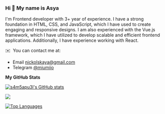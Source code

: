 ### Hi 👋 My name is Asya
I'm Frontend developer with 3+ year of experience. I have a strong foundation in HTML, CSS, and JavaScript, which I have used to create engaging and responsive designs. I am also experienced with the Vue.js framework, which I have utilized to develop scalable and efficient frontend applications. Additionally, I have experience working with React.

✉️  You can contact me at: 
* Email [nickolskaya@gmail.com](mailto:nickolskaya@gmail.com)
* Telegram [@miumiio](https://t.me/Miumiio)

<b>My GitHub Stats</b>

<a href="http://www.github.com/miumio"><img src="https://github-readme-stats.vercel.app/api?username=miumio&show_icons=true&hide=&count_private=true&title_color=0891b2&text_color=ffffff&icon_color=0891b2&bg_color=0f172a&hide_border=true&show_icons=true" alt="s4m5apu3l's GitHub stats" /></a>

<a href="http://www.github.com/miumio"><img src="https://github-readme-streak-stats.herokuapp.com/?user=miumio&stroke=ffffff&background=0f172a&ring=0891b2&fire=0891b2&currStreakNum=ffffff&currStreakLabel=0891b2&sideNums=ffffff&sideLabels=ffffff&dates=ffffff&hide_border=true" /></a>

<a href="https://github.com/miumio" align="left"><img src="https://github-readme-stats.vercel.app/api/top-langs/?username=miumio&langs_count=10&title_color=0891b2&text_color=ffffff&icon_color=0891b2&bg_color=0f172a&hide_border=true&locale=en&custom_title=Top%20%Languages" alt="Top Languages" /></a>


<!--
**miumio/miumio** is a ✨ _special_ ✨ repository because its `README.md` (this file) appears on your GitHub profile.

Here are some ideas to get you started:

- 🔭 I’m currently working on ...
- 🌱 I’m currently learning ...
- 👯 I’m looking to collaborate on ...
- 🤔 I’m looking for help with ...
- 💬 Ask me about ...
- 📫 How to reach me: ...
- 😄 Pronouns: ...
- ⚡ Fun fact: ...
-->
